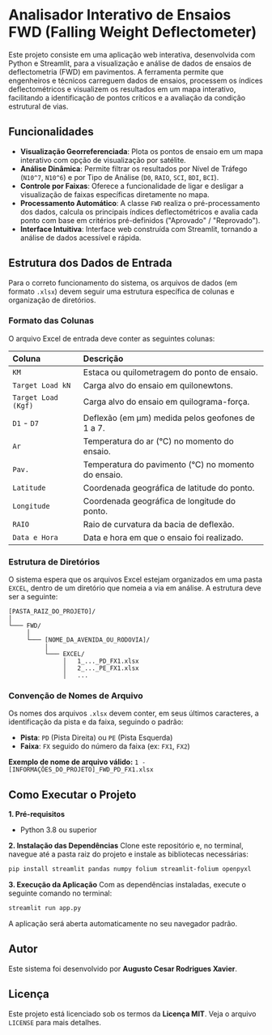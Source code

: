 # Analisador Interativo de Ensaios FWD (Falling Weight Deflectometer)

Este projeto consiste em uma aplicação web interativa, desenvolvida com Python e Streamlit, para a visualização e análise de dados de ensaios de deflectometria (FWD) em pavimentos. A ferramenta permite que engenheiros e técnicos carreguem dados de ensaios, processem os índices deflectométricos e visualizem os resultados em um mapa interativo, facilitando a identificação de pontos críticos e a avaliação da condição estrutural de vias.

## Funcionalidades

* **Visualização Georreferenciada**: Plota os pontos de ensaio em um mapa interativo com opção de visualização por satélite.
* **Análise Dinâmica**: Permite filtrar os resultados por Nível de Tráfego (`N10^7`, `N10^6`) e por Tipo de Análise (`D0`, `RAIO`, `SCI`, `BDI`, `BCI`).
* **Controle por Faixas**: Oferece a funcionalidade de ligar e desligar a visualização de faixas específicas diretamente no mapa.
* **Processamento Automático**: A classe `FWD` realiza o pré-processamento dos dados, calcula os principais índices deflectométricos e avalia cada ponto com base em critérios pré-definidos ("Aprovado" / "Reprovado").
* **Interface Intuitiva**: Interface web construída com Streamlit, tornando a análise de dados acessível e rápida.

## Estrutura dos Dados de Entrada

Para o correto funcionamento do sistema, os arquivos de dados (em formato `.xlsx`) devem seguir uma estrutura específica de colunas e organização de diretórios.

### Formato das Colunas

O arquivo Excel de entrada deve conter as seguintes colunas:

| Coluna | Descrição |
| :--- | :--- |
| `KM` | Estaca ou quilometragem do ponto de ensaio. |
| `Target Load kN` | Carga alvo do ensaio em quilonewtons. |
| `Target Load (Kgf)`| Carga alvo do ensaio em quilograma-força. |
| `D1` - `D7` | Deflexão (em µm) medida pelos geofones de 1 a 7. |
| `Ar` | Temperatura do ar (°C) no momento do ensaio. |
| `Pav.` | Temperatura do pavimento (°C) no momento do ensaio. |
| `Latitude` | Coordenada geográfica de latitude do ponto. |
| `Longitude` | Coordenada geográfica de longitude do ponto. |
| `RAIO` | Raio de curvatura da bacia de deflexão. |
| `Data e Hora` | Data e hora em que o ensaio foi realizado. |

### Estrutura de Diretórios

O sistema espera que os arquivos Excel estejam organizados em uma pasta `EXCEL`, dentro de um diretório que nomeia a via em análise. A estrutura deve ser a seguinte:

```
[PASTA_RAIZ_DO_PROJETO]/
│
└─── FWD/
     │
     └─── [NOME_DA_AVENIDA_OU_RODOVIA]/
          │
          └─── EXCEL/
               │   1_..._PD_FX1.xlsx
               │   2_..._PE_FX1.xlsx
               │   ...
```

### Convenção de Nomes de Arquivo

Os nomes dos arquivos `.xlsx` devem conter, em seus últimos caracteres, a identificação da pista e da faixa, seguindo o padrão:

* **Pista**: `PD` (Pista Direita) ou `PE` (Pista Esquerda)
* **Faixa**: `FX` seguido do número da faixa (ex: `FX1`, `FX2`)

**Exemplo de nome de arquivo válido:**
`1 - [INFORMAÇÕES_DO_PROJETO]_FWD_PD_FX1.xlsx`

## Como Executar o Projeto

**1. Pré-requisitos**
* Python 3.8 ou superior

**2. Instalação das Dependências**
Clone este repositório e, no terminal, navegue até a pasta raiz do projeto e instale as bibliotecas necessárias:

```bash
pip install streamlit pandas numpy folium streamlit-folium openpyxl
```

**3. Execução da Aplicação**
Com as dependências instaladas, execute o seguinte comando no terminal:

```bash
streamlit run app.py
```

A aplicação será aberta automaticamente no seu navegador padrão.

## Autor

Este sistema foi desenvolvido por **Augusto Cesar Rodrigues Xavier**.

## Licença

Este projeto está licenciado sob os termos da **Licença MIT**. Veja o arquivo `LICENSE` para mais detalhes.